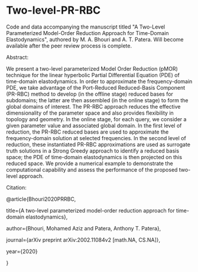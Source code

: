 # Two-level-PR-RBC

Code and data accompanying the manuscript titled "A Two-Level Parameterized Model-Order Reduction Approach for Time-Domain Elastodynamics", authored by M. A. Bhouri and A. T. Patera. Will become available after the peer review process is complete.

Abstract:

We present a two-level parameterized Model Order Reduction (pMOR) technique for the linear hyperbolic Partial Differential Equation (PDE) of time-domain elastodynamics. In order to approximate the frequency-domain PDE, we take advantage of the Port-Reduced Reduced-Basis Component (PR-RBC) method to develop (in the offline stage) reduced bases for subdomains; the latter are then assembled (in the online stage) to form the global domains of interest. The PR-RBC approach reduces the effective dimensionality of the parameter space and also provides flexibility in topology and geometry. In the online stage, for each query, we consider a given parameter value and associated global domain. In the first level of reduction, the PR-RBC reduced bases are used to approximate the frequency-domain solution at selected frequencies. In the second level of reduction, these instantiated PR-RBC approximations are used as surrogate truth solutions in a Strong Greedy approach to identify a reduced basis space; the PDE of time-domain elastodynamics is then projected on this reduced space. We provide a numerical example to demonstrate the computational capability and assess the performance of the proposed two-level approach.

Citation:

@article{Bhouri2020PRRBC,

  title={A two-level parameterized model-order reduction approach for time-domain elastodynamics},
  
  author={Bhouri, Mohamed Aziz and Patera, Anthony T. Patera}, 
  
  journal={arXiv preprint arXiv:2002.11084v2 [math.NA, CS.NA]}, 
  
  
  year={2020} 
  
}
